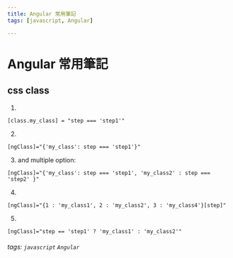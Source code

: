 ```yaml
---
title: Angular 常用筆記
tags: [javascript, Angular]

---
```


# Angular 常用筆記

## css class 

1. 
```htmlmixed=
[class.my_class] = "step === 'step1'"
```

2. 
```htmlmixed=
[ngClass]="{'my_class': step === 'step1'}"
```

3. and multiple option:
```htmlmixed=
[ngClass]="{'my_class': step === 'step1', 'my_class2' : step === 'step2' }"
```
4. 
```htmlmixed=
[ngClass]="{1 : 'my_class1', 2 : 'my_class2', 3 : 'my_class4'}[step]"
```


5. 
```htmlmixed=
[ngClass]="step == 'step1' ? 'my_class1' : 'my_class2'"
```


###### tags: `javascript` `Angular`